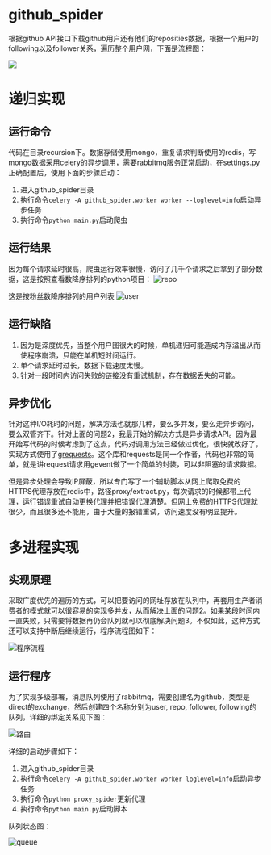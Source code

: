 # github_spider

根据github API接口下载github用户还有他们的reposities数据，根据一个用户的following以及follower关系，遍历整个用户网，下面是流程图：

![](doc/爬虫流程.png)


# 递归实现

## 运行命令

代码在目录recursion下。数据存储使用mongo，重复请求判断使用的redis，写mongo数据采用celery的异步调用，需要rabbitmq服务正常启动，在settings.py正确配置后，使用下面的步骤启动：

1. 进入github_spider目录
2. 执行命令```celery -A github_spider.worker worker --loglevel=info```启动异步任务
3. 执行命令```python main.py```启动爬虫

## 运行结果

因为每个请求延时很高，爬虫运行效率很慢，访问了几千个请求之后拿到了部分数据，这是按照查看数降序排列的python项目：
![repo](doc/repos.png)

这是按粉丝数降序排列的用户列表
![user](doc/user.png)

## 运行缺陷

1. 因为是深度优先，当整个用户图很大的时候，单机递归可能造成内存溢出从而使程序崩溃，只能在单机短时间运行。
2. 单个请求延时过长，数据下载速度太慢。
3. 针对一段时间内访问失败的链接没有重试机制，存在数据丢失的可能。

## 异步优化

针对这种I/O耗时的问题，解决方法也就那几种，要么多并发，要么走异步访问，要么双管齐下。针对上面的问题2，我最开始的解决方式是异步请求API。因为最开始写代码的时候考虑到了这点，代码对调用方法已经做过优化，很快就改好了，实现方式使用了[grequests](https://github.com/kennethreitz/grequests)。这个库和requests是同一个作者，代码也非常的简单，就是讲request请求用gevent做了一个简单的封装，可以非阻塞的请求数据。

但是异步处理会导致IP屏蔽，所以专门写了一个辅助脚本从网上爬取免费的HTTPS代理存放在redis中，路径proxy/extract.py，每次请求的时候都带上代理，运行错误重试自动更换代理并把错误代理清楚。但网上免费的HTTPS代理就很少，而且很多还不能用，由于大量的报错重试，访问速度没有明显提升。

# 多进程实现

## 实现原理

采取广度优先的遍历的方式，可以把要访问的网址存放在队列中，再套用生产者消费者的模式就可以很容易的实现多并发，从而解决上面的问题2。如果某段时间内一直失败，只需要将数据再仍会队列就可以彻底解决问题3。不仅如此，这种方式还可以支持中断后继续运行，程序流程图如下：

![程序流程](doc/程序流程.png)


## 运行程序

为了实现多级部署，消息队列使用了rabbitmq，需要创建名为github，类型是direct的exchange，然后创建四个名称分别为user, repo, follower, following的队列，详细的绑定关系见下图：

![路由](doc/routing.png)

详细的启动步骤如下：

1. 进入github_spider目录
2. 执行命令```celery -A github_spider.worker worker loglevel=info```启动异步任务
3. 执行命令```python proxy_spider```更新代理
4. 执行命令```python main.py```启动脚本

队列状态图：

![queue](doc/queues.png)





